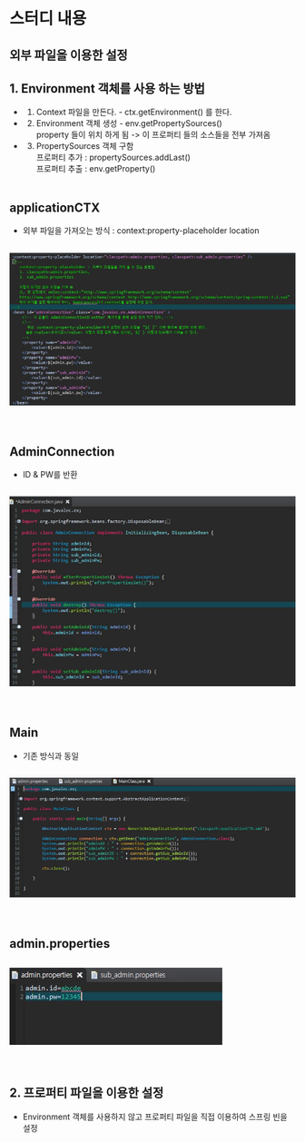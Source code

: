 # 스터디 내용
## 외부 파일을 이용한 설정
## 1. Environment 객체를 사용 하는 방법
- 1. Context 파일을 만든다.  - ctx.getEnvironment() 를 한다.
- 2. Environment 객체 생성 - env.getPropertySources()   <br/>
  property 들이 위치 하게 됨 -> 이 프로퍼티 들의 소스들을 전부 가져옴 
- 3. PropertySources 객체 구함         <br/>
  프로퍼티 추가 : propertySources.addLast()  <br/>
  프로퍼티 추출 : env.getProperty()
  
  <br/>
  
## applicationCTX 
- 외부 파일을 가져오는 방식 : context:property-placeholder location

## ![사진](https://github.com/leedongjoon121/SpringFramework_study/blob/lecture7/img/applicationCTX.JPG?raw=true)

<br/>

## AdminConnection
- ID & PW를 반환
## ![사진](https://github.com/leedongjoon121/SpringFramework_study/blob/lecture7/img/AdminConnection.JPG?raw=true)

<br/>

## Main 
- 기존 방식과 동일

## ![사진](https://github.com/leedongjoon121/SpringFramework_study/blob/lecture7/img/MainClass.JPG?raw=true)

<br/>

## admin.properties

## ![사진](https://github.com/leedongjoon121/SpringFramework_study/blob/lecture7/img/admin_properties.JPG?raw=true)

<br/>

## 2. 프로퍼티 파일을 이용한 설정 
- Environment 객체를 사용하지 않고 프로퍼티 파일을 직접 이용하여 스프링 빈을 설정

